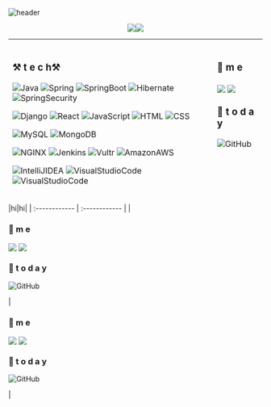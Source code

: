![header](https://capsule-render.vercel.app/api?type=waving&text=🦋Chae%20Eun🦋&fontSize=45&fontAlignY=40&desc=BackEnd%20Developer&descSize=13&descAlign=54.5&descAlignY=22.5&color=0:e8dcfd,100:100094&height=160)
 
 <div align=center> 
  <a><img src="https://github-readme-stats.vercel.app/api?username=cheun0327&show_icons=true&hide_border=true&count_private=true&theme=radical&no-bg=true"/></a><a><img align="top" src="https://github-readme-stats.vercel.app/api/top-langs/?username=cheun0327&theme=radical&layout=compact&hide_border=true&exclude_repo=Web-Programming,Data-Mining&hide=HTML,CSS&langs_count=10&no-bg=true"/></a>
 </div>

 <hr>
 
<!--  <div style="display: flex;">
 <div> 
 
  ### ⚒ t e c h⚒
 
 ![Java](https://img.shields.io/badge/Java-007396?style=flat&logo=Java) ![Spring](https://img.shields.io/badge/Spring-6DB33F?style=flat&logo=Spring&logoColor=white) ![SpringBoot](https://img.shields.io/badge/Spring%20Boot-6DB33F?style=flat&logo=SpringBoot&logoColor=white)
![Hibernate](https://img.shields.io/badge/Hibernate-59666C?style=flat&logo=Hibernate&logoColor=white) ![SpringSecurity](https://img.shields.io/badge/Spring%20Security-6DB33F?style=flat&logo=SpringSecurity&logoColor=white)
 
 ![Django](https://img.shields.io/badge/Django-092E20?logo=Django&logoColor=white) ![React](https://img.shields.io/badge/React-61DAFB?logo=React&logoColor=white) ![JavaScript](https://img.shields.io/badge/JavaScript-F7DF1E?logo=JavaScript&logoColor=white) ![HTML](https://img.shields.io/badge/HTML5-E34F26?logo=HTML5&logoColor=white) ![CSS](https://img.shields.io/badge/CSS3-1572B6?logo=CSS3&logoColor=white)

 ![MySQL](https://img.shields.io/badge/MySQL-4479A1?style=flat&logo=MySQL&logoColor=white) ![MongoDB](https://img.shields.io/badge/MongoDB-47A248?style=flat&logo=MongoDB&logoColor=white)

![NGINX](https://img.shields.io/badge/NGINX-009639?style=flat&logo=NGINX&logoColor=white) ![Jenkins](https://img.shields.io/badge/Jenkins-D24939?style=flat&logo=Jenkins&logoColor=white) ![Vultr](https://img.shields.io/badge/Vultr-007BFC?style=flat&logo=Vultr&logoColor=white) ![AmazonAWS](https://img.shields.io/badge/AWS-232F3E?style=flat&logo=AmazonAWS&logoColor=white)

![IntelliJIDEA](https://img.shields.io/badge/IntelliJ%20IDEA-000000?style=flat&logo=IntelliJIDEA&logoColor=white) ![VisualStudioCode](https://img.shields.io/badge/VSCode-007ACC?style=flat&logo=VisualStudioCode&logoColor=white) ![VisualStudioCode](https://img.shields.io/badge/Eclipse%20IDE-2C2255?style=flat&logo=EclipseIDE&logoColor=white) 
 
  </div>
 
 <div> 
 
 ### 💫 m e 
 <a href="https://velog.io/@leocodms"><img align="center" src="https://img.shields.io/badge/Velog-20C997?logo=Velog&logoColor=white"/></a> <a href="mailto:cheun0327@gmail.com"><img align="center" src="https://img.shields.io/badge/Gmail-EA4335?logo=Gmail&logoColor=white"/></a>
 
 ### 💌  t o d a y 
  ![GitHub](https://hits.seeyoufarm.com/api/count/incr/badge.svg?url=https%3A%2F%2Fgithub.com%2Fseondal&count_bg=%23000000&title_bg=%23000000&icon=github.svg&icon_color=%23E7E7E7&title=GitHub)
 
 </div>
  </div> -->
  
  
  <table style="border: 0px; width: 100%;">
 <tbody style="border: 0px; width: 100%;">
  <tr>
    <td valign="top" style="width=50%;">
     <div> 
 
  ### ⚒ t e c h⚒
 
 ![Java](https://img.shields.io/badge/Java-007396?style=flat&logo=Java) ![Spring](https://img.shields.io/badge/Spring-6DB33F?style=flat&logo=Spring&logoColor=white) ![SpringBoot](https://img.shields.io/badge/Spring%20Boot-6DB33F?style=flat&logo=SpringBoot&logoColor=white)
![Hibernate](https://img.shields.io/badge/Hibernate-59666C?style=flat&logo=Hibernate&logoColor=white) ![SpringSecurity](https://img.shields.io/badge/Spring%20Security-6DB33F?style=flat&logo=SpringSecurity&logoColor=white)
 
 ![Django](https://img.shields.io/badge/Django-092E20?logo=Django&logoColor=white) ![React](https://img.shields.io/badge/React-61DAFB?logo=React&logoColor=white) ![JavaScript](https://img.shields.io/badge/JavaScript-F7DF1E?logo=JavaScript&logoColor=white) ![HTML](https://img.shields.io/badge/HTML5-E34F26?logo=HTML5&logoColor=white) ![CSS](https://img.shields.io/badge/CSS3-1572B6?logo=CSS3&logoColor=white)

 ![MySQL](https://img.shields.io/badge/MySQL-4479A1?style=flat&logo=MySQL&logoColor=white) ![MongoDB](https://img.shields.io/badge/MongoDB-47A248?style=flat&logo=MongoDB&logoColor=white)

![NGINX](https://img.shields.io/badge/NGINX-009639?style=flat&logo=NGINX&logoColor=white) ![Jenkins](https://img.shields.io/badge/Jenkins-D24939?style=flat&logo=Jenkins&logoColor=white) ![Vultr](https://img.shields.io/badge/Vultr-007BFC?style=flat&logo=Vultr&logoColor=white) ![AmazonAWS](https://img.shields.io/badge/AWS-232F3E?style=flat&logo=AmazonAWS&logoColor=white)

![IntelliJIDEA](https://img.shields.io/badge/IntelliJ%20IDEA-000000?style=flat&logo=IntelliJIDEA&logoColor=white) ![VisualStudioCode](https://img.shields.io/badge/VSCode-007ACC?style=flat&logo=VisualStudioCode&logoColor=white) ![VisualStudioCode](https://img.shields.io/badge/Eclipse%20IDE-2C2255?style=flat&logo=EclipseIDE&logoColor=white) 
 
  </div>
   </td>
    <td valign="top" style="width=50%;">
     <div> 
 
 ### 💫 m e 
 <a href="https://velog.io/@leocodms"><img align="center" src="https://img.shields.io/badge/Velog-20C997?logo=Velog&logoColor=white"/></a> <a href="mailto:cheun0327@gmail.com"><img align="center" src="https://img.shields.io/badge/Gmail-EA4335?logo=Gmail&logoColor=white"/></a>
 
 ### 💌  t o d a y 
  ![GitHub](https://hits.seeyoufarm.com/api/count/incr/badge.svg?url=https%3A%2F%2Fgithub.com%2Fseondal&count_bg=%23000000&title_bg=%23000000&icon=github.svg&icon_color=%23E7E7E7&title=GitHub)
 
 </div>
   </td>
  </tr>
  </tbody>
</table>
|hi|hi|
| :------------ | :------------ |
| <div> 
 
 ### 💫 m e 
 <a href="https://velog.io/@leocodms"><img align="center" src="https://img.shields.io/badge/Velog-20C997?logo=Velog&logoColor=white"/></a> <a href="mailto:cheun0327@gmail.com"><img align="center" src="https://img.shields.io/badge/Gmail-EA4335?logo=Gmail&logoColor=white"/></a>
 
 ### 💌  t o d a y 
  ![GitHub](https://hits.seeyoufarm.com/api/count/incr/badge.svg?url=https%3A%2F%2Fgithub.com%2Fseondal&count_bg=%23000000&title_bg=%23000000&icon=github.svg&icon_color=%23E7E7E7&title=GitHub)
 
 </div> | <div> 
 
 ### 💫 m e 
 <a href="https://velog.io/@leocodms"><img align="center" src="https://img.shields.io/badge/Velog-20C997?logo=Velog&logoColor=white"/></a> <a href="mailto:cheun0327@gmail.com"><img align="center" src="https://img.shields.io/badge/Gmail-EA4335?logo=Gmail&logoColor=white"/></a>
 
 ### 💌  t o d a y 
  ![GitHub](https://hits.seeyoufarm.com/api/count/incr/badge.svg?url=https%3A%2F%2Fgithub.com%2Fseondal&count_bg=%23000000&title_bg=%23000000&icon=github.svg&icon_color=%23E7E7E7&title=GitHub)
 
 </div> |
  
  
<!--
![trophy](https://github-profile-trophy.vercel.app/?username=cheun0327&theme=monokai&no-bg=true) -->

<!-- <div align=center>
  ⚒ t e c h⚒

 [![Velog](https://img.shields.io/badge/Velog-20C997?logo=Velog&logoColor=white)](https://velog.io/@leocodms) [![Gmail](https://img.shields.io/badge/Gmail-EA4335?logo=Gmail&logoColor=white)](mailto:cheun0327@gmail.com)

  [![html](https://img.shields.io/badge/Html-E34F26?style=flat-square&logo=Html5&logoColor=white)](https://github.com/cheun0327/fullPage) [![css](https://img.shields.io/badge/CSS-1572B6?style=flat-square&logo=CSS3&logoColor=white)](https://github.com/cheun0327/fullPage)
</div> -->

